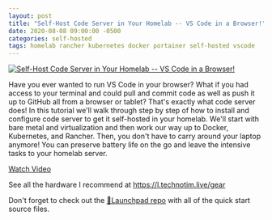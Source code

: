 ```yaml
---
layout: post
title: "Self-Host Code Server in Your Homelab -- VS Code in a Browser!"
date: 2020-08-08 09:00:00 -0500
categories: self-hosted
tags: homelab rancher kubernetes docker portainer self-hosted vscode
---
```


[![Self-Host Code Server in Your Homelab -- VS Code in a Browser!](https://img.youtube.com/vi/_QwQnyoz_-w/0.jpg)](https://www.youtube.com/watch?v=_QwQnyoz_-w "Self-Host Code Server in Your Homelab -- VS Code in a Browser!")


Have you ever wanted to run VS Code in your browser?  What if you had access to your terminal and could pull and commit code as well as push it up to GitHub all from a browser or tablet?  That's exactly what code server does!  In this tutorial we'll walk through step by step of how to install and configure code server to get it self-hosted in your homelab.  We'll start with bare metal and virtualization and then work our way up to Docker, Kubernetes, and Rancher.  Then, you don't have to carry around your laptop anymore! You can preserve battery life on the go and leave the intensive tasks to your homelab server. 

[Watch Video](https://www.youtube.com/watch?v=_QwQnyoz_-w)

See all the hardware I recommend at <https://l.technotim.live/gear>

Don't forget to check out the [🚀Launchpad repo](https://l.technotim.live/quick-start) with all of the quick start source files.